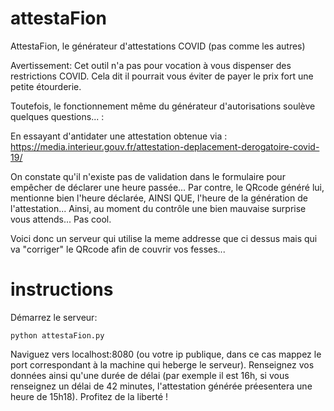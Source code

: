 # attestaFion
AttestaFion, le générateur d'attestations COVID (pas comme les autres)

Avertissement: Cet outil n'a pas pour vocation à vous dispenser des restrictions COVID.
Cela dit il pourrait vous éviter de payer le prix fort une petite étourderie.

Toutefois, le fonctionnement même du générateur d'autorisations soulève quelques questions... :

En essayant d'antidater une attestation obtenue via :
https://media.interieur.gouv.fr/attestation-deplacement-derogatoire-covid-19/

On constate qu'il n'existe pas de validation dans le formulaire pour empêcher de déclarer une heure passée...
Par contre, le QRcode généré lui, mentionne bien l'heure déclarée, AINSI QUE, l'heure de la génération de l'attestation...
Ainsi, au moment du contrôle une bien mauvaise surprise vous attends... Pas cool.

Voici donc un serveur qui utilise la meme addresse que ci dessus mais qui va "corriger" le QRcode afin de couvrir vos fesses...


# instructions
Démarrez le serveur:
```
python attestaFion.py
```

Naviguez vers localhost:8080 (ou votre ip publique, dans ce cas mappez le port correspondant à la machine qui heberge le serveur).
Renseignez vos données ainsi qu'une durée de délai (par exemple il est 16h, si vous renseignez un délai de 42 minutes, l'attestation générée préesentera une heure de 15h18).
Profitez de la liberté !